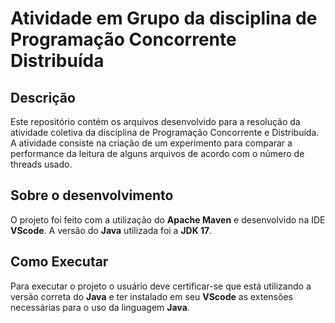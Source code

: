 # Atividade em Grupo da disciplina de Programação Concorrente Distribuída

## Descrição

Este repositório contém os arquivos desenvolvido para a resolução da atividade coletiva da disciplina de Programação Concorrente e Distribuída. A atividade consiste na criação de um experimento para comparar a performance da leitura de alguns arquivos de acordo com o número de threads usado.

## Sobre o desenvolvimento

O projeto foi feito com a utilização do **Apache Maven** e desenvolvido na IDE **VScode**. A versão do **Java** utilizada foi a **JDK 17**.

## Como Executar

Para executar o projeto o usuário deve certificar-se que está utilizando a versão correta do **Java** e ter instalado em seu **VScode** as extensões necessárias para o uso da linguagem **Java**.



